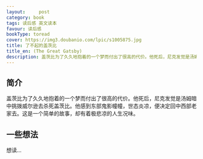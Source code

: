 ```yaml
---
layout:     post
category: book
tags: 读后感 英文读本
favour: 读后感
bookType: toread
cover: https://img3.doubanio.com/lpic/s1005875.jpg
title: 了不起的盖茨比
title_en: (The Great Gatsby)
description: 盖茨比为了久久地抱着的一个梦而付出了很高的代价。他死后，尼克发觉是汤姆暗中挑拨威尔逊去杀死盖茨比。他感到东部鬼影幢幢，世态炎凉，便决定回中西部老家去。这是一个简单的故事，却有着极悲凉的人生况味。
---
```


## 简介
盖茨比为了久久地抱着的一个梦而付出了很高的代价。他死后，尼克发觉是汤姆暗中挑拨威尔逊去杀死盖茨比。他感到东部鬼影幢幢，世态炎凉，便决定回中西部老家去。这是一个简单的故事，却有着极悲凉的人生况味。
## 一些想法
想读...